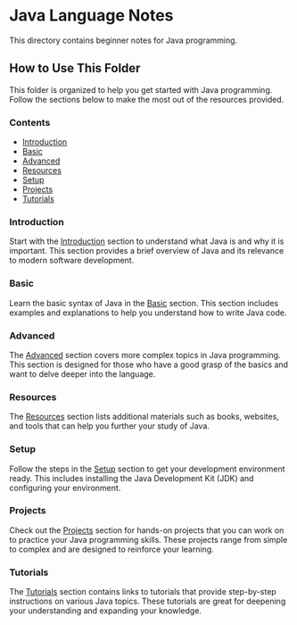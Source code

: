 # Java Language Notes

This directory contains beginner notes for Java programming.

## How to Use This Folder

This folder is organized to help you get started with Java programming. Follow the sections below to make the most out of the resources provided.

### Contents

- [Introduction](#introduction)
- [Basic](#basic)
- [Advanced](#advanced)
- [Resources](#resources)
- [Setup](#setup)
- [Projects](#projects)
- [Tutorials](#tutorials)

### Introduction

Start with the [Introduction](#introduction) section to understand what Java is and why it is important. This section provides a brief overview of Java and its relevance to modern software development.

### Basic

Learn the basic syntax of Java in the [Basic](#basic) section. This section includes examples and explanations to help you understand how to write Java code.

### Advanced

The [Advanced](#advanced) section covers more complex topics in Java programming. This section is designed for those who have a good grasp of the basics and want to delve deeper into the language.

### Resources

The [Resources](#resources) section lists additional materials such as books, websites, and tools that can help you further your study of Java.

### Setup

Follow the steps in the [Setup](#setup) section to get your development environment ready. This includes installing the Java Development Kit (JDK) and configuring your environment.

### Projects

Check out the [Projects](#projects) section for hands-on projects that you can work on to practice your Java programming skills. These projects range from simple to complex and are designed to reinforce your learning.

### Tutorials

The [Tutorials](#tutorials) section contains links to tutorials that provide step-by-step instructions on various Java topics. These tutorials are great for deepening your understanding and expanding your knowledge.

